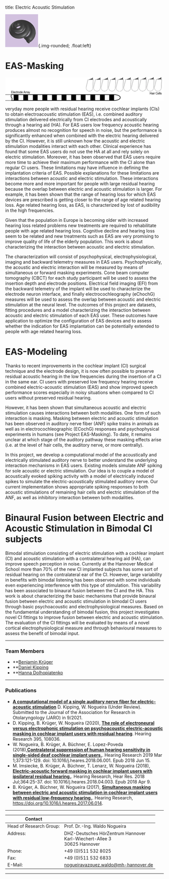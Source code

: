 title: Electric Acoustic Stimulation

![EAS](modelling.png){.img-rounded; .float:left}

# EAS-Masking

![Schematic drawing of an CI electrode array and some nearby hair cells.](logo-eas-masking-orig_orig.png)

veryday more people with residual hearing receive cochlear implants (CIs) to obtain electroacoustic stimulation (EAS), i.e. combined auditory stimulation delivered electrically from CI electrodes and acoustically through a hearing aid (HA). For EAS users low frequency acoustic hearing produces almost no recognition for speech in noise, but the performance is significantly enhanced when combined with the electric hearing delivered by the CI. However, it is still unknown how the acoustic and electric stimulation modalities interact with each other. Clinical experience has found that some EAS users do not use the HA at all and rely solely on electric stimulation. Moreover, it has been observed that EAS users require more time to achieve their maximum performance with the CI alone than regular CI users. These limitations may have influence in defining the implantation criteria of EAS. Possible explanations for these limitations are interactions between acoustic and electric stimulation. These interactions become more and more important for people with large residual hearing because the overlap between electric and acoustic stimulation is larger. For example, it has been shown that the range of hearing loss for which EAS devices are prescribed is getting closer to the range of age related hearing loss. Age related hearing loss, as EAS, is characterized by lost of audibility in the high frequencies.

Given that the population in Europe is becoming older with increased hearing loss related problems new treatments are required to rehabilitate people with age related hearing loss. Cognitive decline and hearing loss seem to be related and new treatments such as EAS are very promising to improve quality of life of the elderly population. This work is about characterizing the interaction between acoustic and electric stimulation.

The characterization will consist of psychophysical, electrophysiological, imaging and backward telemetry measures in EAS users. Psychophysically, the acoustic and electric interaction will be measured by means of simultaneous or forward masking experiments. Cone beam computer tomography (CBCT) for each study participant will be used to assess the insertion depth and electrode positions. Electrical field imaging (EFI) from the backward telemetry of the implant will be used to characterize the electrode neuron interface, and finally electrocochleography (eChochG) measures will be used to assess the overlap between acoustic and electric stimulation at the neural level. The outcomes of this project are datasets, fitting procedures and a model characterizing the interaction between acoustic and electric stimulation of each EAS user. These outcomes have application to optimize the configuration of EAS devices and to assess whether the indication for EAS implantation can be potentially extended to people with age related hearing loss.

# EAS-Modeling

Thanks to recent improvements in the cochlear implant (CI) surgical technique and the electrode design, it is now often possible to preserve residual acoustic hearing in the low frequencies during the insertion of a CI in the same ear.
CI users with preserved low frequency hearing receive combined electric-acoustic stimulation (EAS) and show improved speech performance scores especially in noisy situations when compared to CI users without preserved residual hearing.
 
However, it has been shown that simultaneous acoustic and electric stimulation causes interactions between both modalities. One form of such interaction is masking. Masking between electric and acoustic stimulation has been observed in
auditory nerve fiber (ANF) spike trains in animals as well as in electrocochleographic (ECochG) responses and psychophysical experiments in humans (see Project EAS-Masking). To date, it remains unclear at which stage of the auditory pathway
these masking effects arise (i.e. at the level of hair cells, the auditory nerve, or more centrally).
 
In this project, we develop a computational model of the acoustically and electrically stimulated auditory nerve to better understand the underlying interaction mechanisms in EAS users. Existing models simulate ANF spiking for sole acoustic 
or electric stimulation. Our idea is to couple a model of acoustically evoked spiking activity with a model of electrically induced spikes to simulate the electric-acoustically stimulated auditory nerve. Our current implementation shows 
appropriate spiking responses to both acoustic stimulations of remaining hair cells and electric stimulation of the ANF, as well as inhibitory interaction between both modalities.

# Binaural Fusion between Electric and Acoustic Stimulation in Bimodal CI subjects

Bimodal stimulation consisting of electric stimulation with a cochlear implant (CI) and acoustic stimulation with a contralateral hearing aid (HA), can improve speech perception in noise.  Currently at the Hannover Medical School more than 70% of the new CI implanted subjects has some sort of residual hearing on the contralateral ear of the CI. However, large variability in benefits with bimodal listening has been observed with some individuals even experiencing interference with this type of stimulation. This variability has been associated to binaural fusion between the CI and the HA. This work is about characterizing the basic mechanisms that provide binaural fusion between electric and acoustic stimulation in bimodal CI users through basic psychoacoustic and electrophysiological measures. Based on the fundamental understanding of bimodal fusion, this project investigates novel CI fittings to improve fusion between electric and acoustic stimulation. The evaluation of the CI fittings will be evaluated by means of a novel cortical electrophysiological measure and through behavioural measures to assess the benefit of bimodal input. 

---

### Team Members

* **[Benjamin Krüger](https://vianna.de/01_workgroups/nogueira/staff/benjamin.html)
* **[Daniel Kipping](https://vianna.de/01_workgroups/nogueira/staff/daniel.html)
* **[Hanna Dolhopiatenko](https://vianna.de/01_workgroups/nogueira/staff/hanna.html)

---
### Publications

* **[A computational model of a single auditory nerve fiber for electric-acoustic stimulation]()** 
 D. Kipping, W. Nogueira (Under Review). Submitted to the Journal of the Association for Research in Otolaryngology (JARO) in 9/2021.
* D. Kipping, B. Krüger, W. Nogueira (2020), **[The role of electroneural versus electrophonic stimulation on psychoacoustic electric-acoustic masking in cochlear implant users with residual hearing](https://www.sciencedirect.com/science/article/pii/S0378595520303075?via%3Dihub)**.  Hearing Research 395, 108036. 
* W. Nogueira, B. Krüger, A. Büchner, E. Lopez-Poveda (2018),**[Contralateral suppression of human hearing sensitivity in single-sided deaf cochlear implant users.](https://www.sciencedirect.com/science/article/pii/S0378595517305671?via%3Dihub)**. Hearing Research 2019 Mar 1;373:121-129. doi: 10.1016/j.heares.2018.06.001. Epub 2018 Jun 15.
* M. Imsiecke, B. Krüger, A. Büchner, T. Lenarz, W. Nogueira (2018), **[Electric-acoustic forward masking in cochlear implant users with ipsilateral residual hearing.](https://www.sciencedirect.com/science/article/pii/S0378595517305026?via%3Dihub)**. Hearing Research, Hear Res. 2018 Jul;364:25-37. doi: 10.1016/j.heares.2018.04.003. Epub 2018 Apr 9.
* B. Krüger, A. Büchner, W. Nogueira (2017), **[Simultaneous masking between electric and acoustic stimulation in cochlear implant users with residual low-frequency hearing.](http://www.sciencedirect.com/science/article/pii/S0378595517300424?via%3Dihub)**. Hearing Research, https://doi.org/10.1016/j.heares.2017.06.014.

---

| Contact                 |                            |
| ------------------------|--------------------------- |
| Head of Research Group:<br>  | Prof. Dr.-Ing. Waldo Nogueira|
| Address: <br><br><br>   | DHZ-Deutsches HörZentrum Hannover<br> Karl-Wiechert-Allee 3 <br> 30625 Hannover |
| Phone:                  | +49 (0)511 532 8025 |
| Fax:                    | +49 (0)511 532 6833 |
| E-Mail:                 |<nogueiravazquez.waldo@mh-hannover.de>|

---
